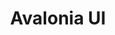---
codehost: https://github.com/AvaloniaUI/Avalonia
logohandle: avaloniauinet
sort: avaloniaui
title: Avalonia UI
website: http://avaloniaui.net/
---